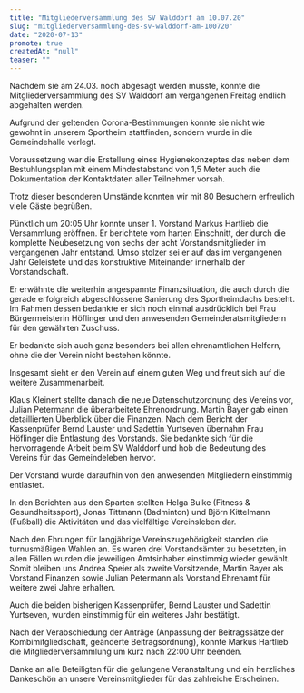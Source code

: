 ```yaml
---
title: "Mitgliederversammlung des SV Walddorf am 10.07.20"
slug: "mitgliederversammlung-des-sv-walddorf-am-100720"
date: "2020-07-13"
promote: true
createdAt: "null"
teaser: ""
---
```

Nachdem sie am 24.03. noch abgesagt werden musste, konnte die Mitgliederversammlung des SV Walddorf am vergangenen Freitag endlich abgehalten werden.

Aufgrund der geltenden Corona-Bestimmungen konnte sie nicht wie gewohnt in unserem Sportheim stattfinden, sondern wurde in die Gemeindehalle verlegt.

Voraussetzung war die Erstellung eines Hygienekonzeptes das neben dem Bestuhlungsplan mit einem Mindestabstand von 1,5 Meter auch die Dokumentation der Kontaktdaten aller Teilnehmer vorsah.

Trotz dieser besonderen Umstände konnten wir mit 80 Besuchern erfreulich viele Gäste begrüßen.




Pünktlich um 20:05 Uhr konnte unser 1. Vorstand Markus Hartlieb die Versammlung eröffnen. Er berichtete vom harten Einschnitt, der durch die komplette Neubesetzung von sechs der acht Vorstandsmitglieder im vergangenen Jahr entstand. Umso stolzer sei er auf das im vergangenen Jahr Geleistete und das konstruktive Miteinander innerhalb der Vorstandschaft.

Er erwähnte die weiterhin angespannte Finanzsituation, die auch durch die gerade erfolgreich abgeschlossene Sanierung des Sportheimdachs besteht. Im Rahmen dessen bedankte er sich noch einmal ausdrücklich bei Frau Bürgermeisterin Höflinger und den anwesenden Gemeinderatsmitgliedern für den gewährten Zuschuss.

Er bedankte sich auch ganz besonders bei allen ehrenamtlichen Helfern, ohne die der Verein nicht bestehen könnte.

Insgesamt sieht er den Verein auf einem guten Weg und freut sich auf die weitere Zusammenarbeit.


Klaus Kleinert stellte danach die neue Datenschutzordnung des Vereins vor, Julian Petermann die überarbeitete Ehrenordnung. Martin Bayer gab einen detaillierten Überblick über die Finanzen. Nach dem Bericht der Kassenprüfer Bernd Lauster und Sadettin Yurtseven übernahm Frau Höflinger die Entlastung des Vorstands. Sie bedankte sich für die hervorragende Arbeit beim SV Walddorf und hob die Bedeutung des Vereins für das Gemeindeleben hervor.

Der Vorstand wurde daraufhin von den anwesenden Mitgliedern einstimmig entlastet.




In den Berichten aus den Sparten stellten Helga Bulke (Fitness &amp; Gesundheitssport), Jonas Tittmann (Badminton) und Björn Kittelmann (Fußball) die Aktivitäten und das vielfältige Vereinsleben dar.

Nach den Ehrungen für langjährige Vereinszugehörigkeit standen die turnusmäßigen Wahlen an. Es waren drei Vorstandsämter zu besetzten, in allen Fällen wurden die jeweiligen Amtsinhaber einstimmig wieder gewählt. Somit bleiben uns Andrea Speier als zweite Vorsitzende, Martin Bayer als Vorstand Finanzen sowie Julian Petermann als Vorstand Ehrenamt für weitere zwei Jahre erhalten.

Auch die beiden bisherigen Kassenprüfer, Bernd Lauster und Sadettin Yurtseven, wurden einstimmig für ein weiteres Jahr bestätigt.




Nach der Verabschiedung der Anträge (Anpassung der Beitragssätze der Kombimitgliedschaft, geänderte Beitragsordnung), konnte Markus Hartlieb die Mitgliederversammlung um kurz nach 22:00 Uhr beenden.


Danke an alle Beteiligten für die gelungene Veranstaltung und ein herzliches Dankeschön an unsere Vereinsmitglieder für das zahlreiche Erscheinen.
